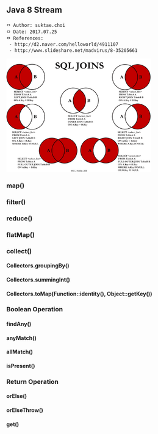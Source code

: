 ## Java 8 Stream

```
ㅁ Author: suktae.choi
ㅁ Date: 2017.07.25
ㅁ References:
 - http://d2.naver.com/helloworld/4911107
 - http://www.slideshare.net/madvirus/8-35205661
```

<img src="https://github.com/agongi/study/blob/master/rdbms/join/images/Visual_SQL_JOINS_V2.png" width="75%">


### map()


### filter()


### reduce()


### flatMap()


### collect()
#### Collectors.groupingBy()

#### Collectors.summingInt()

#### Collectors.toMap(Function::identity(), Object::getKey())


### Boolean Operation
#### findAny()

#### anyMatch()

#### allMatch()


#### isPresent()


### Return Operation
#### orElse()

#### orElseThrow()

#### get()
